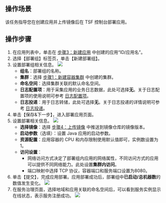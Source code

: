 ## 操作场景

该任务指导您在创建应用并上传镜像后在 TSF 控制台部署应用。

## 操作步骤

1. 在应用列表中，单击在 [步骤3：新建应用](https://cloud.tencent.com/document/product/649/55503) 中创建的应用“ID/应用名”。
2. 选择【部署组】标签页，单击【新建部署组】。
3. 设置部署组相关信息。
   ![](https://main.qcloudimg.com/raw/252a02ae854a0e3c6efceacf5dc09405.png)
   - **组名**：部署组的名称。
   - **集群**：选择 [步骤1：新建容器集群](https://cloud.tencent.com/document/product/649/55505) 中创建的集群。
   - **命名空间**：选择集群关联的默认命名空间。
   - **日志配置项**：用于采集应用的业务日志数据，此处可选择**无**。关于日志配置项的使用说明可参考 [日志配置项](https://cloud.tencent.com/document/product/649/13697)。
   - **日志投递**：用于日志转储，此处可选择**无**。关于日志投递的详情说明可参考 [日志投递](https://cloud.tencent.com/document/product/649/43510)。
4. 单击【保存&下一步】，进入部署应用页面。
5. 设置部署相关信息。
   ![](https://main.qcloudimg.com/raw/153f8a2971185d51d68533f53800fac2.png)
   - **选择镜像**：选择 [步骤4：上传镜像](https://cloud.tencent.com/document/product/649/55502) 中推送到镜像仓库的镜像版本。
   - **启动参数**（选填）：设置 Java 应用的启动参数。
   - **资源配置**：应用容器的 CPU 和内存限制使用默认值即可，实例数设置为1。
   - **访问设置**： 
     - 网络访问方式决定了部署组内应用的网络属性，不同访问方式的应用可以提供不同网络能力。此处设置**集群内访问**。
     - 端口映射中选择 TCP 协议，容器端口和服务端口设置为8080。
6. 单击【提交】，完成应用部署。应用部署成功后，部署组中**已启动/总机器数**的数值发生变化。
   ![](https://main.qcloudimg.com/raw/e794c129af9f1bb4431a1efca0277443.png)
7. 在服务治理页面，选择地域和应用关联的命名空间后，可以看到服务实例显示在线状态，表示服务注册成功。
   ![](https://main.qcloudimg.com/raw/1a88c4402aee847ba9076f231faa6cba.png)

